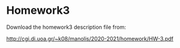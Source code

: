 # Homework3
Download the homework3 description file from:

http://cgi.di.uoa.gr/~k08/manolis/2020-2021/homework/HW-3.pdf
